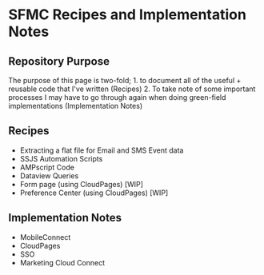 <h1>SFMC Recipes and Implementation Notes</h1>

<h2>Repository Purpose</h2>
<p>The purpose of this page is two-fold; 1. to document all of the useful + reusable code that I've written (Recipes)  2. To take note of some important processes I may have to go through again when doing green-field implementations (Implementation Notes)</p>

<h2>Recipes</h2>
<ul>
    <li>Extracting a flat file for Email and SMS Event data</li>
    <li>SSJS Automation Scripts</li>
    <li>AMPscript Code</li>
    <li>Dataview Queries</li>
    <li>Form page (using CloudPages) [WIP]</li>
    <li>Preference Center (using CloudPages) [WIP]</li>
</ul>

<h2>Implementation Notes</h2>
<ul>
    <li>MobileConnect</li>
    <li>CloudPages</li>
    <li>SSO</li>
    <li>Marketing Cloud Connect</li>
</ul>